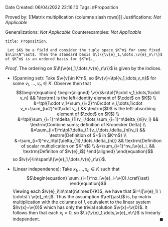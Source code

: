 <div class="topSpace"></div>

Date Created: 06/04/2022 22:16:10
Tags: #Proposition

Proved by: [[Matrix multiplication (columns slash rows)]]
Justifications: _Not Applicable_

Generalizations: _Not Applicable_
Counterexamples: _Not Applicable_

``` ad-Proposition
title: Proposition.

_Let $K$ be a field and consider the tuple space $K^n$ for some fixed $n\in\N^\ast$. Then the standard basis $\l\{\v{e}_1,\dots,\v{e}_n\r\}$ of $K^n$ is an ordered basis for $K^n$._

```

_Proof_. The ordering on $\l\{\v{e}_1,\dots,\v{e}_n\r\}$ is given by the indices.
* (Spanning set): Take $\v{v}\in K^n$, so $\v{v}=\tpl{v_1,\dots,v_n}$ for some $v_1,\dots,v_n\in K$. Observe then that
$$\begin{equation}
    \begin{aligned}
        \v{v}&=\tpl{1\cdot v_1,\dots,1\cdot v_n} && 1\textrm{ is the left-identity element of $\cdot$ on $K$} \\
        &=\tpl{1\cdot v_1+\sum_{i=2}^n0\cdot v_i,\dots,1\cdot v_n+\sum_{i=2}^n0\cdot v_i} && \textrm{$0$ is the left-absorbing element of $\cdot$ on $K$} \\
        &=\tpl{\sum_{i=1}^n\delta_{1i}v_i,\dots,\sum_{i=1}^n\delta_{ni}v_i} && \textrm{Combine sums; definition of Kronecker Delta} \\
        &=\sum_{i=1}^n\tpl{\delta_{1i}v_i,\dots,\delta_{ni}v_i} && \textrm{Definition of $+$ in $K^n$} \\
        &=\sum_{i=1}^nv_i\tpl{\delta_{1i},\dots,\delta_{ni}} && \textrm{Definition of scalar multiplication on $K^n$} \\
        &=\sum_{i=1}^nv_i\v{e}_i, && \textrm{Definiton of $\v{e}_i$}
    \end{aligned}
\end{equation}$$
so $\v{v}\in\span\l\{\v{e}_1,\dots,\v{e}_n\r\}$.

* (Linear independence): Take $x_1,\dots,x_n\in K$ such that
$$\begin{equation}
    \sum_{i=1}^nx_i\v{e}_i=\v{0}.\cref{\ast}
\end{equation}$$
Viewing each $\v{e}_i\in\mat{n\times1}{K}$, we have that $I=\l[\v{e}_1\ \ \cdots\ \ \v{e}_n\r]$. Thus the assumption $\ref{\ast}$ is, by matrix multiplication with the columns of $I$, equivalent to the linear system $I\v{x}=\v{0}$ which has only the trivial solution $\v{x}=\v{0}$. It follows then  that each $x_i=0$, so $\l\{\v{e}_1,\dots,\v{e}_n\r\}$ is linearly independent.<span style="float:right;">$\blacksquare$</span>
